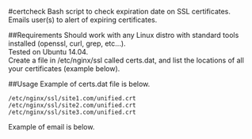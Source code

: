 #certcheck
Bash script to check expiration date on SSL certificates.  
Emails user(s) to alert of expiring certificates.

##Requirements
Should work with any Linux distro with standard tools installed (openssl, curl, grep, etc...).  
Tested on Ubuntu 14.04.  
Create a file in /etc/nginx/ssl called certs.dat, and list the locations of all your certificates (example below).

##Usage
Example of certs.dat file is below.
```
/etc/nginx/ssl/site1.com/unified.crt
/etc/nginx/ssl/site2.com/unified.crt
/etc/nginx/ssl/site3.com/unified.crt
```

Example of email is below.
